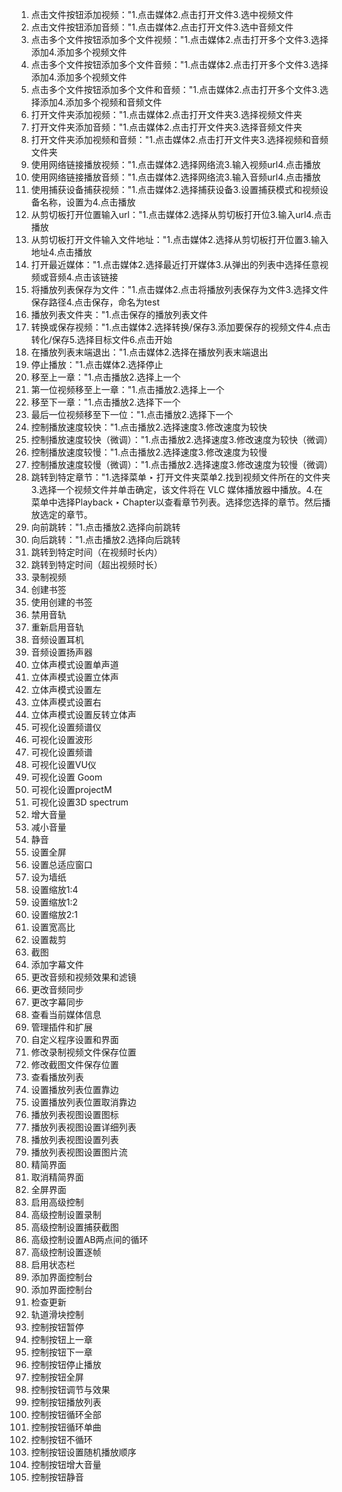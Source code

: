 1. 点击文件按钮添加视频："1.点击媒体2.点击打开文件3.选中视频文件
2. 点击文件按钮添加音频："1.点击媒体2.点击打开文件3.选中音频文件
3. 点击多个文件按钮添加多个文件视频："1.点击媒体2.点击打开多个文件3.选择添加4.添加多个视频文件
4. 点击多个文件按钮添加多个文件音频："1.点击媒体2.点击打开多个文件3.选择添加4.添加多个视频文件
5. 点击多个文件按钮添加多个文件和音频："1.点击媒体2.点击打开多个文件3.选择添加4.添加多个视频和音频文件
6. 打开文件夹添加视频："1.点击媒体2.点击打开文件夹3.选择视频文件夹
7. 打开文件夹添加音频："1.点击媒体2.点击打开文件夹3.选择音频文件夹
8. 打开文件夹添加视频和音频："1.点击媒体2.点击打开文件夹3.选择视频和音频文件夹
9. 使用网络链接播放视频："1.点击媒体2.选择网络流3.输入视频url4.点击播放
10. 使用网络链接播放音频："1.点击媒体2.选择网络流3.输入音频url4.点击播放
11. 使用捕获设备捕获视频："1.点击媒体2.选择捕获设备3.设置捕获模式和视频设备名称，设置为4.点击播放
12. 从剪切板打开位置输入url："1.点击媒体2.选择从剪切板打开位3.输入url4.点击播放
13. 从剪切板打开文件输入文件地址："1.点击媒体2.选择从剪切板打开位置3.输入地址4.点击播放
14. 打开最近媒体："1.点击媒体2.选择最近打开媒体3.从弹出的列表中选择任意视频或音频4.点击该链接
15. 将播放列表保存为文件："1.点击媒体2.点击将播放列表保存为文件3.选择文件保存路径4.点击保存，命名为test
16. 播放列表文件夹："1.点击保存的播放列表文件
17. 转换或保存视频："1.点击媒体2.选择转换/保存3.添加要保存的视频文件4.点击转化/保存5.选择目标文件6.点击开始
18. 在播放列表末端退出："1.点击媒体2.选择在播放列表末端退出
19. 停止播放："1.点击媒体2.选择停止
20. 移至上一章："1.点击播放2.选择上一个
21. 第一位视频移至上一章："1.点击播放2.选择上一个
22. 移至下一章："1.点击播放2.选择下一个
23. 最后一位视频移至下一位："1.点击播放2.选择下一个
24. 控制播放速度较快："1.点击播放2.选择速度3.修改速度为较快
25. 控制播放速度较快（微调）："1.点击播放2.选择速度3.修改速度为较快（微调）
26. 控制播放速度较慢："1.点击播放2.选择速度3.修改速度为较慢
27. 控制播放速度较慢（微调）："1.点击播放2.选择速度3.修改速度为较慢（微调）
28. 跳转到特定章节："1.选择菜单 ‣ 打开文件夹菜单2.找到视频文件所在的文件夹3.选择一个视频文件并单击确定，该文件将在 VLC 媒体播放器中播放。4.在菜单中选择Playback ‣ Chapter以查看章节列表。选择您选择的章节。然后播放选定的章节。
29. 向前跳转："1.点击播放2.选择向前跳转
30. 向后跳转："1.点击播放2.选择向后跳转
31. 跳转到特定时间（在视频时长内）
32. 跳转到特定时间（超出视频时长）
33. 录制视频
34. 创建书签
35. 使用创建的书签
36. 禁用音轨
37. 重新启用音轨
38. 音频设置耳机
39. 音频设置扬声器
40. 立体声模式设置单声道
41. 立体声模式设置立体声
42. 立体声模式设置左
43. 立体声模式设置右
44. 立体声模式设置反转立体声
45. 可视化设置频谱仪
46. 可视化设置波形
47. 可视化设置频谱
48. 可视化设置VU仪
49. 可视化设置 Goom
50. 可视化设置projectM
51. 可视化设置3D spectrum
52. 增大音量
53. 减小音量
54. 静音
55. 设置全屏
56. 设置总适应窗口
57. 设为墙纸
58. 设置缩放1:4
59. 设置缩放1:2
60. 设置缩放2:1
61. 设置宽高比
62. 设置裁剪
63. 截图
64. 添加字幕文件
65. 更改音频和视频效果和滤镜
66. 更改音频同步
67. 更改字幕同步
68. 查看当前媒体信息
69. 管理插件和扩展
70. 自定义程序设置和界面
71. 修改录制视频文件保存位置
72. 修改截图文件保存位置
73. 查看播放列表
74. 设置播放列表位置靠边
75. 设置播放列表位置取消靠边
76. 播放列表视图设置图标
77. 播放列表视图设置详细列表
78. 播放列表视图设置列表
79. 播放列表视图设置图片流
80. 精简界面
81. 取消精简界面
82. 全屏界面
83. 启用高级控制
84. 高级控制设置录制
85. 高级控制设置捕获截图
86. 高级控制设置AB两点间的循环
87. 高级控制设置逐帧
88. 启用状态栏
89. 添加界面控制台
90. 添加界面控制台
91. 检查更新
92. 轨道滑块控制
93. 控制按钮暂停
94. 控制按钮上一章
95. 控制按钮下一章
96. 控制按钮停止播放
97. 控制按钮全屏
98. 控制按钮调节与效果
99. 控制按钮播放列表
100. 控制按钮循环全部
101. 控制按钮循环单曲
102. 控制按钮不循环
103. 控制按钮设置随机播放顺序
104. 控制按钮增大音量
105. 控制按钮静音
